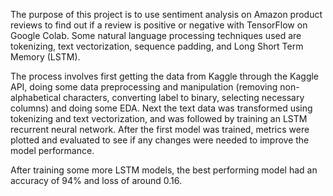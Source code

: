 The purpose of this project is to use sentiment analysis on Amazon product reviews to find out if a review is positive or negative with TensorFlow on Google Colab. Some natural language processing techniques used are tokenizing, text vectorization, sequence padding, and Long Short Term Memory (LSTM). 

The process involves first getting the data from Kaggle through the Kaggle API, doing some data preprocessing and manipulation (removing non-alphabetical characters, converting label to binary, selecting necessary columns) and doing some EDA. Next the text data was transformed using tokenizing and text vectorization, and was followed by training an LSTM recurrent neural network. After the first model was trained, metrics were plotted and evaluated to see if any changes were needed to improve the model performance. 

After training some more LSTM models, the best performing model had an accuracy of 94% and loss of around 0.16.

